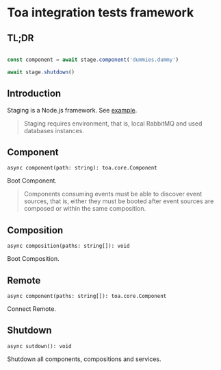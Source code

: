 # Toa integration tests framework

## TL;DR

```javascript

const component = await stage.component('dummies.dummy')

await stage.shutdown()
```

## Introduction

Staging is a Node.js framework. See [example](../example/test).

> Staging requires environment, that is, local RabbitMQ and used databases instances.

## Component

`async component(path: string): toa.core.Component`

Boot Component.

> Components consuming events must be able to discover event sources, that is, either they must be
> booted after event sources are composed or within the same composition.

## Composition

`async composition(paths: string[]): void`

Boot Composition.

## Remote

`async component(paths: string[]): toa.core.Component`

Connect Remote.

## Shutdown

`async sutdown(): void`

Shutdown all components, compositions and services.
